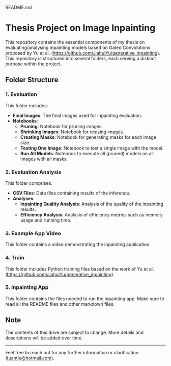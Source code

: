 README.md
# Thesis Project on Image Inpainting

This repository contains the essential components of my thesis on evaluating/analysing inpainting models based on Gated Convolutions proposed by Yu et al. (https://github.com/JiahuiYu/generative_inpainting). This repository is structured into several folders, each serving a distinct purpose within the project.

## Folder Structure

### 1. Evaluation
This folder includes:
- **Final Images**: The final images used for inpainting evaluation.
- **Notebooks**:
  - **Pruning**: Notebook for pruning images.
  - **Shrinking Images**: Notebook for resizing images.
  - **Creating Masks**: Notebook for generating masks for each image size.
  - **Testing One Image**: Notebook to test a single image with the model.
  - **Run All Models**: Notebook to execute all (pruned) models on all images with all masks.

### 2. Evaluation Analysis
This folder comprises:
- **CSV Files**: Data files containing results of the inference.
- **Analyses**:
  - **Inpainting Quality Analysis**: Analysis of the quality of the inpainting results.
  - **Efficiency Analysis**: Analysis of efficiency metrics such as memory usage and running time.

### 3. Example App Video
This folder contains a video demonstrating the inpainting application.

### 4. Train
This folder includes Python training files based on the work of Yu et al. (https://github.com/JiahuiYu/generative_inpainting). 

### 5. Inpainting App
This folder contains the files needed to run the inpainting app. Make sure to read all the README files and other markdown files.


## Note
The contents of this drive are subject to change. More details and descriptions will be added over time.

---

Feel free to reach out for any further information or clarification (tuantje@hotmail.com).
